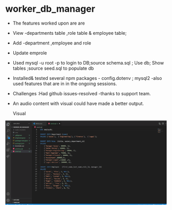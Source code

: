 # worker_db_manager

* The features worked upon are  are 
*  View -departments table ,role table & employee table;
*  Add -department ,employee and role
*  Update emprole

* Used mysql -u root -p to login to DB;source schema.sql ; Use db; Show tables ;source seed.sql to populate db
* Installed& tested several npm packages - config.dotenv  ;  mysql2  -also used features  that are in in the ongoing sessions.

* Challenges :Had github issues-resolved -thanks to support team.
* An audio content with visual could have made  a better output.

     Visual 
<img src="./workforce.gif"> 
